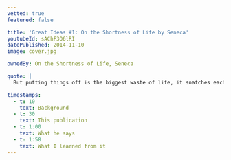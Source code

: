 ```yaml
---
vetted: true
featured: false

title: 'Great Ideas #1: On the Shortness of Life by Seneca'
youtubeId: sAChF3O6lRI
datePublished: 2014-11-10
image: cover.jpg

ownedBy: On the Shortness of Life, Seneca

quote: |
  But putting things off is the biggest waste of life, it snatches each day as it comes, and denies the present by promising the future

timestamps:
  - t: 10
    text: Background
  - t: 30
    text: This publication
  - t: 1:00
    text: What he says
  - t: 1:58
    text: What I learned from it
---
```

